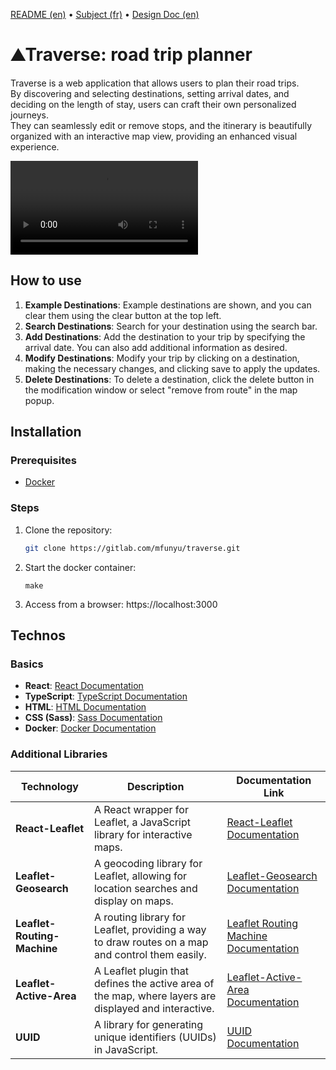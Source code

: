 [README (en)](README.md) • [Subject (fr)](SUBJECT.md) • [Design Doc (en)](DESIGN.md)

# ⛰️Traverse: road trip planner
Traverse is a web application that allows users to plan their road trips. <br/>
By discovering and selecting destinations, setting arrival dates, and deciding on the length of stay, users can craft their own personalized journeys. <br/>
They can seamlessly edit or remove stops, and the itinerary is beautifully organized with an interactive map view, providing an enhanced visual experience.

![Demo Video](Traverse.mp4)

## How to use
1. **Example Destinations**: Example destinations are shown, and you can clear them using the clear button at the top left.
2. **Search Destinations**: Search for your destination using the search bar.
3. **Add Destinations**: Add the destination to your trip by specifying the arrival date. You can also add additional information as desired.
4. **Modify Destinations**: Modify your trip by clicking on a destination, making the necessary changes, and clicking save to apply the updates.
5. **Delete Destinations**: To delete a destination, click the delete button in the modification window or select "remove from route" in the map popup.

## Installation

### Prerequisites
- [Docker](https://www.docker.com/)

### Steps
1. Clone the repository:
   ```bash
   git clone https://gitlab.com/mfunyu/traverse.git
   ```

2. Start the docker container:
   ```
   make
   ```

3. Access from a browser: https://localhost:3000

## Technos

### Basics

- **React**: [React Documentation](https://react.dev/reference/react)
- **TypeScript**: [TypeScript Documentation](https://www.typescriptlang.org/docs/)
- **HTML**: [HTML Documentation](https://developer.mozilla.org/en-US/docs/Web/HTML)
- **CSS (Sass)**: [Sass Documentation](https://sass-lang.com/documentation)
- **Docker**: [Docker Documentation](https://docs.docker.com/)

### Additional Libraries

| Technology                | Description                                                                                 | Documentation Link                                 |
|---------------------------|---------------------------------------------------------------------------------------------|---------------------------------------------------|
| **React-Leaflet**         | A React wrapper for Leaflet, a JavaScript library for interactive maps.                     | [React-Leaflet Documentation](https://react-leaflet.js.org/)  |
| **Leaflet-Geosearch**     | A geocoding library for Leaflet, allowing for location searches and display on maps.         | [Leaflet-Geosearch Documentation](https://github.com/smeijer/leaflet-geosearch) |
| **Leaflet-Routing-Machine** | A routing library for Leaflet, providing a way to draw routes on a map and control them easily.      | [Leaflet Routing Machine Documentation](http://www.liedman.net/leaflet-routing-machine/) |
| **Leaflet-Active-Area**   | A Leaflet plugin that defines the active area of the map, where layers are displayed and interactive. | [Leaflet-Active-Area Documentation](https://github.com/Mappy/Leaflet-active-area) |
| **UUID**                  | A library for generating unique identifiers (UUIDs) in JavaScript.                          | [UUID Documentation](https://github.com/uuidjs/uuid) |


